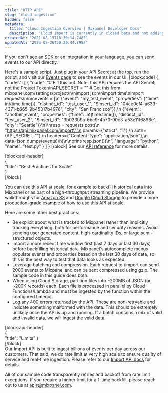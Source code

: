 ```yaml
---
title: "HTTP API"
slug: "cloud-ingestion"
hidden: false
metadata: 
  title: "Cloud Ingestion Overview | Mixpanel Developer Docs"
  description: "Cloud Import is currently in closed beta and not adding new projects. If you would like to learn more, you can read about the feature here."
createdAt: "2021-08-13T18:30:14.748Z"
updatedAt: "2023-03-26T20:20:44.895Z"
---
```

If you don't see an SDK or an integration in your language, you can send events to our API directly.

Here's a sample script. Just plug in your API Secret at the top, run the script, and visit our [Events page](https://mixpanel.com/report/events) to see the events in our UI.
[block:code]
{
  "codes": [
    {
      "code": "# Fill this out. Note: this API requires the API Secret, not the Project Token\nAPI_SECRET = \"\"  # Get this from mixpanel.com/settings/project\n\nimport json\nimport time\nimport requests\n\n\nevents = [\n    {\"event\": \"my_test_event\", \"properties\": {\"time\": int(time.time()), \"distinct_id\": \"test_user_1\", \"$insert_id\": \"04ce0cf4-a633-4371-b665-9b45317b4976\", \"city\": \"San Francisco\"}},\n    {\"event\": \"another_event\", \"properties\": {\"time\": int(time.time()), \"distinct_id\": \"test_user_2\", \"$insert_id\": \"3b033b9a-6bc9-4b70-90c3-a53e11f6896e\", \"city\": \"Seattle\"}}\n]\nresp = requests.post(\n    \"https://api.mixpanel.com/import\",\n    params={\"strict\": \"1\"},\n    auth=(API_SECRET, \"\"),\n    headers={\"Content-Type\": \"application/json\"},\n    data=json.dumps(events)\n)\n\nprint(resp.json())\n",
      "language": "python",
      "name": "test.py"
    }
  ]
}
[/block]
See our [API reference](ref:events) for more details.


[block:api-header]	
{	
  "title": "Best Practices for Scale"	
}	
[/block]	

You can use this API at scale, for example to backfill historical data into Mixpanel or as part of a high-throughput streaming pipeline. We provide walkthroughs for [Amazon S3](doc:s3-import) and [Google Cloud Storage](doc:gcs-import) to provide a more production-grade example of how to use this API at scale.


Here are some other best practices:
* Be explicit about what is tracked to Mixpanel rather than implicitly tracking everything, both for performance and security reasons. Avoid sending user generated content, high-cardinality IDs, or large semi-structured objects.	
* Import a more recent time window first (last 7 days or last 30 days) before backfilling historical data. Mixpanel's autocomplete menus populate events and properties based on the last 30 days of data, so this is the best way to test that data looks as expected.	
* Leverage batching and compression. Each request to /import can send 2000 events to Mixpanel and can be sent compressed using gzip. The sample code in this guide does both.	
* When using Cloud Storage, partition files into ~200MB of JSON (or ~200K records) each. Each file is processed in parallel by Cloud Functions/Lambda and must be ingested by the function within the configured timeout.	
* Log any 400 errors returned by the API. These are non-retryable and indicate something malformed with the data. This should be extremely unlikely once the API is up and running. If a batch contains a mix of valid and invalid data, we will ingest the valid data.	

[block:api-header]	
{	
  "title": "Limits"	
}	
[/block]	
Our Import API is built to ingest billions of events per day across our customers. That said, we do rate limit at very high scale to ensure quality of service and real-time ingestion. Please refer to our [Import API docs](ref:import-events) for details.	

All of our sample code transparently retries and backoff from rate limit exceptions. If you require a higher-limit for a 1-time backfill, please reach out to us at apis@mixpanel.com.	
